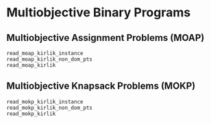 # Multiobjective Binary Programs #

## Multiobjective Assignment Problems (MOAP) ##

```@docs
read_moap_kirlik_instance
read_moap_kirlik_non_dom_pts
read_moap_kirlik
```

## Multiobjective Knapsack Problems (MOKP) ##

```@docs
read_mokp_kirlik_instance
read_mokp_kirlik_non_dom_pts
read_mokp_kirlik
```
